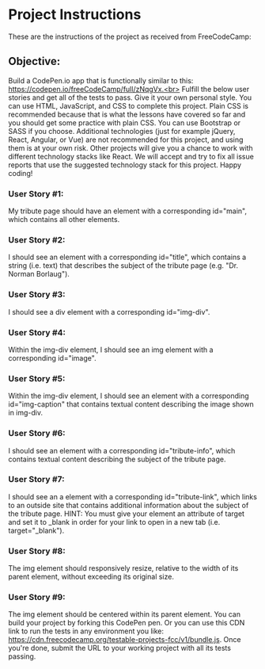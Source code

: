 # Project Instructions
These are the instructions of the project as received from FreeCodeCamp:

## Objective: 
Build a CodePen.io app that is functionally similar to this: https://codepen.io/freeCodeCamp/full/zNqgVx.<br>
Fulfill the below user stories and get all of the tests to pass. Give it your own personal style.
You can use HTML, JavaScript, and CSS to complete this project. Plain CSS is recommended because that is what the lessons have covered so far and you should get some practice with plain CSS. You can use Bootstrap or SASS if you choose. Additional technologies (just for example jQuery, React, Angular, or Vue) are not recommended for this project, and using them is at your own risk. Other projects will give you a chance to work with different technology stacks like React. We will accept and try to fix all issue reports that use the suggested technology stack for this project. Happy coding!

### User Story #1: 
My tribute page should have an element with a corresponding id="main", which contains all other elements.
### User Story #2: 
I should see an element with a corresponding id="title", which contains a string (i.e. text) that describes the subject of the tribute page (e.g. "Dr. Norman Borlaug").
### User Story #3: 
I should see a div element with a corresponding id="img-div".
### User Story #4: 
Within the img-div element, I should see an img element with a corresponding id="image".
### User Story #5: 
Within the img-div element, I should see an element with a corresponding id="img-caption" that contains textual content describing the image shown in img-div.
### User Story #6: 
I should see an element with a corresponding id="tribute-info", which contains textual content describing the subject of the tribute page.
### User Story #7: 
I should see an a element with a corresponding id="tribute-link", which links to an outside site that contains additional information about the subject of the tribute page. HINT: You must give your element an attribute of target and set it to _blank in order for your link to open in a new tab (i.e. target="_blank").
### User Story #8: 
The img element should responsively resize, relative to the width of its parent element, without exceeding its original size.
### User Story #9: 
The img element should be centered within its parent element.
You can build your project by forking this CodePen pen. Or you can use this CDN link to run the tests in any environment you like: https://cdn.freecodecamp.org/testable-projects-fcc/v1/bundle.js.
Once you're done, submit the URL to your working project with all its tests passing.